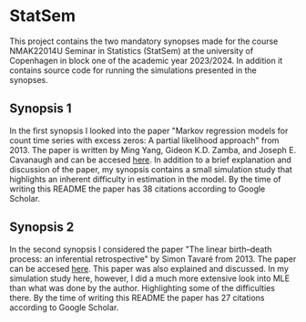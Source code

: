 # StatSem

This project contains the two mandatory synopses made for the course NMAK22014U Seminar in Statistics (StatSem) at the university of Copenhagen in block one of the academic year 2023/2024. In addition it contains source code for running the simulations presented in the synopses.

## Synopsis 1

In the first synopsis I looked into the paper "Markov regression models for count time series with excess zeros: A partial likelihood approach" from 2013. The paper is written by Ming Yang, Gideon K.D. Zamba, and Joseph E. Cavanaugh and can be accesed [here](https://www.sciencedirect.com/science/article/abs/pii/S1572312713000166).
In addition to a brief explanation and discussion of the paper, my synopsis contains a small simulation study that
highlights an inherent difficulty in estimation in the model. By the time of writing this README the paper has 38 citations according to Google Scholar.

## Synopsis 2

In the second synopsis I considered the paper "The linear birth–death process: an inferential retrospective" by Simon Tavaré from 2013. The paper can be accesed [here](https://www.cambridge.org/core/journals/advances-in-applied-probability/article/linear-birthdeath-process-an-inferential-retrospective/52799690050C62D855EE9A10E30128DF). This paper was also explained and discussed. In my simulation study here, however, I did a much more extensive look into MLE than what was done by the author. Highlighting some of the difficulties there. By the time of writing this README the paper has 27 citations according to Google Scholar.

